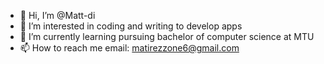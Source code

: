- 👋 Hi, I’m @Matt-di
- 👀 I’m interested in coding and writing to develop apps
- 🌱 I’m currently learning pursuing bachelor of computer science at MTU
- 📫 How to reach me email: matirezzone6@gmail.com

<!---
Matt-di/Matt-di is a ✨ special ✨ repository because its `README.md` (this file) appears on your GitHub profile.
You can click the Preview link to take a look at your changes.
--->
